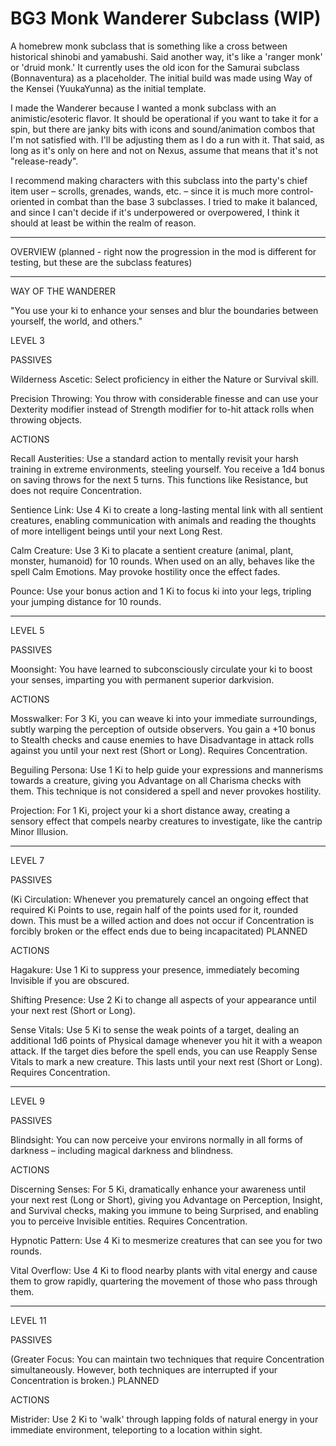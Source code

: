 # BG3 Monk Wanderer Subclass (WIP)
A homebrew monk subclass that is something like a cross between historical shinobi and yamabushi. Said another way, it's like a 'ranger monk' or 'druid monk.' It currently uses the old icon for the Samurai subclass (Bonnaventura) as a placeholder. The initial build was made using Way of the Kensei (YuukaYunna) as the initial template.

I made the Wanderer because I wanted a monk subclass with an animistic/esoteric flavor. It should be operational if you want to take it for a spin, but there are janky bits with icons and sound/animation combos that I'm not satisfied with. I'll be adjusting them as I do a run with it. That said, as long as it's only on here and not on Nexus, assume that means that it's not "release-ready".

I recommend making characters with this subclass into the party's chief item user – scrolls, grenades, wands, etc. – since it is much more control-oriented in combat than the base 3 subclasses. I tried to make it balanced, and since I can't decide if it's underpowered or overpowered, I think it should at least be within the realm of reason.

---

OVERVIEW (planned - right now the progression in the mod is different for testing, but these are the subclass features)

---

WAY OF THE WANDERER

"You use your ki to enhance your senses and blur the boundaries between yourself, the world, and others."

LEVEL 3

PASSIVES

Wilderness Ascetic: Select proficiency in either the Nature or Survival skill.

Precision Throwing: You throw with considerable finesse and can use your Dexterity modifier instead of Strength modifier for to-hit attack rolls when throwing objects.

ACTIONS

Recall Austerities: Use a standard action to mentally revisit your harsh training in extreme environments, steeling yourself. You receive a 1d4 bonus on saving throws for the next 5 turns. This functions like Resistance, but does not require Concentration.

Sentience Link: Use 4 Ki to create a long-lasting mental link with all sentient creatures, enabling communication with animals and reading the thoughts of more intelligent beings until your next Long Rest.

Calm Creature: Use 3 Ki to placate a sentient creature (animal, plant, monster, humanoid) for 10 rounds. When used on an ally, behaves like the spell Calm Emotions. May provoke hostility once the effect fades.

Pounce: Use your bonus action and 1 Ki to focus ki into your legs, tripling your jumping distance for 10 rounds.

___

LEVEL 5

PASSIVES

Moonsight: You have learned to subconsciously circulate your ki to boost your senses, imparting you with permanent superior darkvision.

ACTIONS

Mosswalker: For 3 Ki, you can weave ki into your immediate surroundings, subtly warping the perception of outside observers. You gain a +10 bonus to Stealth checks and cause enemies to have Disadvantage in attack rolls against you until your next rest (Short or Long). Requires Concentration.

Beguiling Persona: Use 1 Ki to help guide your expressions and mannerisms towards a creature, giving you Advantage on all Charisma checks with them. This technique is not considered a spell and never provokes hostility.

Projection: For 1 Ki, project your ki a short distance away, creating a sensory effect that compels nearby creatures to investigate, like the cantrip Minor Illusion.

___

LEVEL 7

PASSIVES

(Ki Circulation: Whenever you prematurely cancel an ongoing effect that required Ki Points to use, regain half of the points used for it, rounded down. This must be a willed action and does not occur if Concentration is forcibly broken or the effect ends due to being incapacitated) PLANNED

ACTIONS

Hagakure: Use 1 Ki to suppress your presence, immediately becoming Invisible if you are obscured. 

Shifting Presence: Use 2 Ki to change all aspects of your appearance until your next rest (Short or Long).

Sense Vitals: Use 5 Ki to sense the weak points of a target, dealing an additional 1d6 points of Physical damage whenever you hit it with a weapon attack. If the target dies before the spell ends, you can use Reapply Sense Vitals to mark a new creature. This lasts until your next rest (Short or Long). Requires Concentration.

___

LEVEL 9

PASSIVES

Blindsight: You can now perceive your environs normally in all forms of darkness – including magical darkness and blindness.

ACTIONS

Discerning Senses: For 5 Ki, dramatically enhance your awareness until your next rest (Long or Short), giving you Advantage on Perception, Insight, and Survival checks, making you immune to being Surprised, and enabling you to perceive Invisible entities. Requires Concentration.

Hypnotic Pattern: Use 4 Ki to mesmerize creatures that can see you for two rounds.

Vital Overflow: Use 4 Ki to flood nearby plants with vital energy and cause them to grow rapidly, quartering the movement of those who pass through them.

___

LEVEL 11

PASSIVES

(Greater Focus: You can maintain two techniques that require Concentration simultaneously. However, both techniques are interrupted if your Concentration is broken.) PLANNED

ACTIONS

Mistrider: Use 2 Ki to 'walk' through lapping folds of natural energy in your immediate environment, teleporting to a location within sight.






